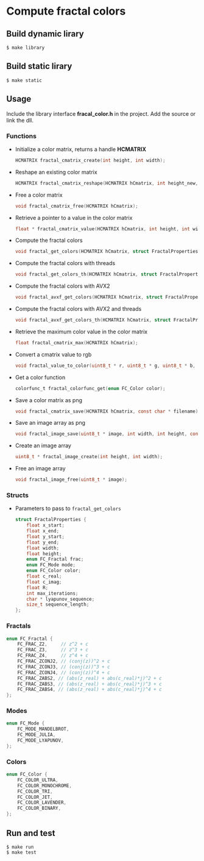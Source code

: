 # Compute fractal colors

## Build dynamic lirary

    $ make library

## Build static lirary

    $ make static

## Usage

Include the library interface **fracal_color.h** in the project. Add the source or link the dll.

### Functions


- Initialize a color matrix, returns a handle **HCMATRIX**

    ```c
    HCMATRIX fractal_cmatrix_create(int height, int width);
    ```

- Reshape an existing color matrix

    ```c
    HCMATRIX fractal_cmatrix_reshape(HCMATRIX hCmatrix, int height_new, int width_new);
    ```

- Free a color matrix

    ```c
    void fractal_cmatrix_free(HCMATRIX hCmatrix);
    ```

- Retrieve a pointer to a value in the color matrix

    ```c
    float * fractal_cmatrix_value(HCMATRIX hCmatrix, int height, int width);
    ```

- Compute the fractal colors

    ```c
    void fractal_get_colors(HCMATRIX hCmatrix, struct FractalProperties * fp);
    ```

- Compute the fractal colors with threads

    ```c
    void fractal_get_colors_th(HCMATRIX hCmatrix, struct FractalProperties * fp, int num_threads);
    ```

- Compute the fractal colors with AVX2

    ```c
    void fractal_avxf_get_colors(HCMATRIX hCmatrix, struct FractalProperties * fp);
    ```

- Compute the fractal colors with AVX2 and threads

    ```c
    void fractal_avxf_get_colors_th(HCMATRIX hCmatrix, struct FractalProperties * fp, int num_threads);
    ```

- Retrieve the maximum color value in the color matrix

    ```c
    float fractal_cmatrix_max(HCMATRIX hCmatrix);
    ```

- Convert a cmatrix value to rgb

    ```c
    void fractal_value_to_color(uint8_t * r, uint8_t * g, uint8_t * b, int value, enum FC_Color color);
    ```

- Get a color function

    ```c
    colorfunc_t fractal_colorfunc_get(enum FC_Color color);
    ```

- Save a color matrix as png

    ```c
    void fractal_cmatrix_save(HCMATRIX hCmatrix, const char * filename);
    ```

- Save an image array as png

    ```c
    void fractal_image_save(uint8_t * image, int width, int height, const char * filename);
    ```

- Create an image array

    ```c
    uint8_t * fractal_image_create(int height, int width);
    ```

- Free an image array
    
    ```c
    void fractal_image_free(uint8_t * image);
    ```
    
### Structs

- Parameters to pass to `fractal_get_colors`

    ```c
    struct FractalProperties {
        float x_start;
        float x_end;
        float y_start;
        float y_end;
        float width;
        float height;
        enum FC_Fractal frac;
        enum FC_Mode mode;
        enum FC_Color color;
        float c_real;
        float c_imag;
        float R;
        int max_iterations;
        char * lyapunov_sequence;
        size_t sequence_length;
    };
    ```

### Fractals

```c
enum FC_Fractal {
    FC_FRAC_Z2,     // z^2 + c
    FC_FRAC_Z3,     // z^3 + c
    FC_FRAC_Z4,     // z^4 + c
    FC_FRAC_ZCONJ2, // (conj(z))^2 + c
    FC_FRAC_ZCONJ3, // (conj(z))^3 + c
    FC_FRAC_ZCONJ4, // (conj(z))^4 + c
    FC_FRAC_ZABS2, // (abs(z_real) + abs(c_real)*j)^2 + c
    FC_FRAC_ZABS3, // (abs(z_real) + abs(c_real)*j)^3 + c
    FC_FRAC_ZABS4, // (abs(z_real) + abs(c_real)*j)^4 + c
};
```

### Modes

```c
enum FC_Mode {
    FC_MODE_MANDELBROT,
    FC_MODE_JULIA,
    FC_MODE_LYAPUNOV,
};
```

### Colors

```c
enum FC_Color {
    FC_COLOR_ULTRA,
    FC_COLOR_MONOCHROME,
    FC_COLOR_TRI,
    FC_COLOR_JET,
    FC_COLOR_LAVENDER,
    FC_COLOR_BINARY,
};
```

## Run and test

    $ make run
    $ make test
